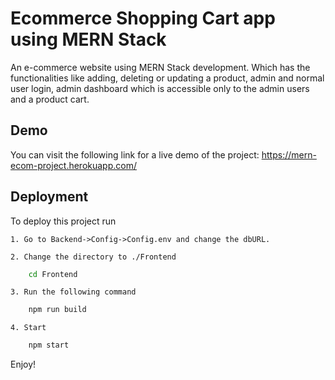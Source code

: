 
# Ecommerce Shopping Cart app using MERN Stack

An e-commerce website using MERN Stack development. Which has the functionalities like adding, deleting or updating a product, admin and normal user login, admin dashboard which is accessible only to the admin users and a product cart.


## Demo
You can visit the following link for a live demo of the project:
https://mern-ecom-project.herokuapp.com/


## Deployment

To deploy this project run
    
    1. Go to Backend->Config->Config.env and change the dbURL.

    2. Change the directory to ./Frontend
```bash
    cd Frontend
```
    3. Run the following command
```bash
    npm run build
```
    4. Start
```bash
    npm start
```
Enjoy!
